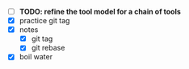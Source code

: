 - [ ] **TODO: refine the tool model for a chain of tools**
- [x] practice git tag
- [x] notes
    - [x] git tag
    - [x] git rebase
- [x] boil water